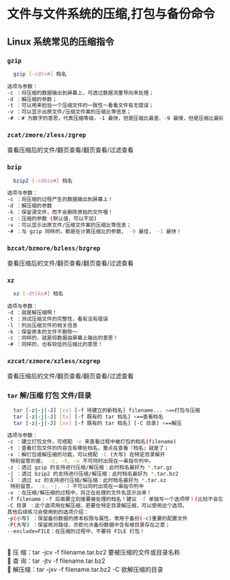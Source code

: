 # 文件与文件系统的压缩,打包与备份命令
 
## Linux 系统常见的压缩指令

### `gzip`
````bash
  gzip [-cdtv#] 档名

选项与参数：
-c ：将压缩的数据输出到屏幕上，可透过数据流重导向来处理；
-d ：解压缩的参数；
-t ：可以用来检验一个压缩文件的一致性～看看文件有无错误；
-v ：可以显示出原文件/压缩文件案的压缩比等信息；
-# ：# 为数字的意思，代表压缩等级，-1 最快，但是压缩比最差、-9 最慢，但是压缩比最好！预设是 -6
````

### `zcat/zmore/zless/zgrep`  

查看压缩后的文件/翻页查看/翻页查看/过滤查看


### `bzip`
````bash
  bzip2 [-cdkzv#] 档名

选项与参数：
-c ：将压缩的过程产生的数据输出到屏幕上！
-d ：解压缩的参数
-k ：保留源文件，而不会删除原始的文件喔！
-z ：压缩的参数 (默认值，可以不加)
-v ：可以显示出原文件/压缩文件案的压缩比等信息；
-# ：与 gzip 同样的，都是在计算压缩比的参数， -9 最佳， -1 最快！
````

### `bzcat/bzmore/bzless/bzgrep`

查看压缩后的文件/翻页查看/翻页查看/过滤查看

### `xz`
````bash
  xz [-dtlkc#] 档名

选项与参数：
-d ：就是解压缩啊！
-t ：测试压缩文件的完整性，看有没有错误
-l ：列出压缩文件的相关信息
-k ：保留原本的文件不删除～
-c ：同样的，就是将数据由屏幕上输出的意思！
-# ：同样的，也有较佳的压缩比的意思！
````
### `xzcat/xzmore/xzless/xzgrep`

查看压缩后的文件/翻页查看/翻页查看/过滤查看



### `tar`   解/压缩 打包 文件/目录
````bash
  tar [-z|-j|-J] [cv] [-f 待建立的新档名] filename... <==打包与压缩
  tar [-z|-j|-J] [tv] [-f 既有的 tar 档名] <==查看档名
  tar [-z|-j|-J] [xv] [-f 既有的 tar 档名] [-C 目录] <==解压

选项与参数：
-c ：建立打包文件，可搭配 -v 来查看过程中被打包的档名(filename)
-t ：查看打包文件的内容含有哪些档名，重点在查看『档名』就是了；
-x ：解打包或解压缩的功能，可以搭配 -C (大写) 在特定目录解开
 特别留意的是， -c, -t, -x 不可同时出现在一串指令列中。
-z ：透过 gzip 的支持进行压缩/解压缩：此时档名最好为 *.tar.gz
-j ：透过 bzip2 的支持进行压缩/解压缩：此时档名最好为 *.tar.bz2
-J ：透过 xz 的支持进行压缩/解压缩：此时档名最好为 *.tar.xz
 特别留意， -z, -j, -J 不可以同时出现在一串指令列中
-v ：在压缩/解压缩的过程中，将正在处理的文件名显示出来！
-f filename：-f 后面要立刻接要被处理的档名！建议 -f 单独写一个选项啰！(比较不会忘记)
-C 目录 ：这个选项用在解压缩，若要在特定目录解压缩，可以使用这个选项。
其他后续练习会使用到的选项介绍：
-p(小写) ：保留备份数据的原本权限与属性，常用于备份(-c)重要的配置文件
-P(大写) ：保留绝对路径，亦即允许备份数据中含有根目录存在之意；
--exclude=FILE：在压缩的过程中，不要将 FILE 打包！
````
<br/>
 压 缩：tar -jcv -f filename.tar.bz2 要被压缩的文件或目录名称<br/>
 查 询：tar -jtv -f filename.tar.bz2<br/>
 解压缩：tar -jxv -f filename.tar.bz2 -C 欲解压缩的目录<br/>

